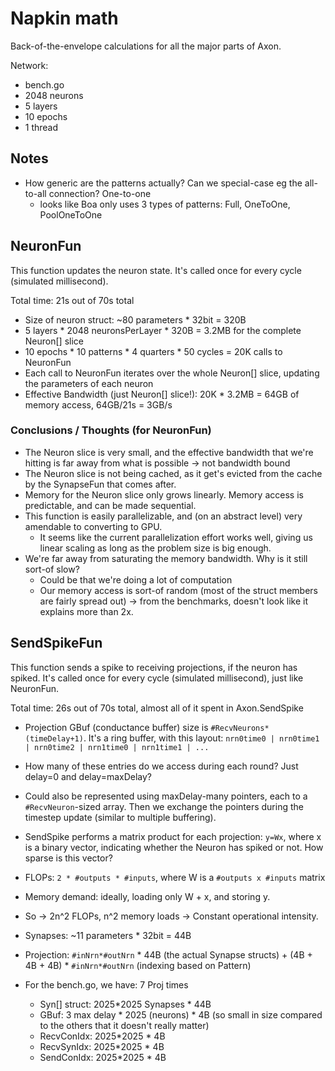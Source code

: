 # Napkin math

Back-of-the-envelope calculations for all the major parts of Axon.

Network:
- bench.go
- 2048 neurons
- 5 layers
- 10 epochs
- 1 thread

## Notes
- How generic are the patterns actually? Can we special-case eg the all-to-all connection? One-to-one
  - looks like Boa only uses 3 types of patterns: Full, OneToOne, PoolOneToOne

## NeuronFun
This function updates the neuron state.
It's called once for every cycle (simulated millisecond).

Total time:  21s out of 70s total

- Size of neuron struct: ~80 parameters * 32bit = 320B
- 5 layers * 2048 neuronsPerLayer * 320B = 3.2MB for the complete Neuron[] slice
- 10 epochs * 10 patterns * 4 quarters * 50 cycles = 20K calls to NeuronFun
- Each call to NeuronFun iterates over the whole Neuron[] slice, updating the parameters of each neuron
- Effective Bandwidth (just Neuron[] slice!): 20K * 3.2MB = 64GB of memory access, 64GB/21s = 3GB/s

### Conclusions / Thoughts (for NeuronFun)
- The Neuron slice is very small, and the effective bandwidth that we're hitting is far away from what is possible -> not bandwidth bound
- The Neuron slice is not being cached, as it get's evicted from the cache by the SynapseFun that comes after.
- Memory for the Neuron slice only grows linearly. Memory access is predictable, and can be made sequential.
- This function is easily parallelizable, and (on an abstract level) very amendable to converting to GPU.
  - It seems like the current parallelization effort works well, giving us linear scaling as long as the problem size is big enough.
- We're far away from saturating the memory bandwidth. Why is it still sort-of slow?
  - Could be that we're doing a lot of computation
  - Our memory access is sort-of random (most of the struct members are fairly spread out) -> from the benchmarks, doesn't look like it explains more than 2x.

## SendSpikeFun
This function sends a spike to receiving projections, if the neuron has spiked.
It's called once for every cycle (simulated millisecond), just like NeuronFun.

Total time: 26s out of 70s total, almost all of it spent in Axon.SendSpike

- Projection GBuf (conductance buffer) size is `#RecvNeurons*(timeDelay+1)`. It's a ring buffer, with this layout: `nrn0time0 | nrn0time1 | nrn0time2 | nrn1time0 | nrn1time1 | ...`
- How many of these entries do we access during each round? Just delay=0 and delay=maxDelay?
- Could also be represented using maxDelay-many pointers, each to a `#RecvNeuron`-sized array. Then we exchange the pointers during the timestep update (similar to multiple buffering).
- SendSpike performs a matrix product for each projection: `y=Wx`, where x is a binary vector, indicating whether the Neuron has spiked or not. How sparse is this vector?
- FLOPs: `2 * #outputs * #inputs`, where W is a `#outputs x #inputs` matrix
- Memory demand: ideally, loading only W + x, and storing y.
- So -> 2n^2 FLOPs, n^2 memory loads -> Constant operational intensity.

- Synapses: ~11 parameters * 32bit = 44B
- Projection: `#inNrn*#outNrn` * 44B (the actual Synapse structs) + (4B + 4B + 4B) * `#inNrn*#outNrn` (indexing based on Pattern)
- For the bench.go, we have: 7 Proj times
	- Syn[] struct: 2025*2025 Synapses * 44B
	- GBuf: 3 max delay * 2025 (neurons) * 4B (so small in size compared to the others that it doesn't really matter)
	- RecvConIdx: 2025*2025 * 4B
	- RecvSynIdx: 2025*2025 * 4B
	- SendConIdx: 2025*2025 * 4B

